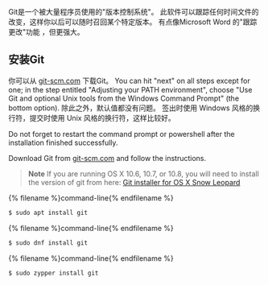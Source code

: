 Git是一个被大量程序员使用的"版本控制系统"。 此软件可以跟踪任何时间文件的改变，这样你以后可以随时召回某个特定版本。 有点像Microsoft Word 的"跟踪更改"功能 ，但更强大。

## 安装Git

<!--sec data-title="Installing Git: Windows" data-id="git_install_windows"
data-collapse=true ces-->

你可以从 [git-scm.com](https://git-scm.com/) 下载Git。 You can hit "next" on all steps except for one; in the step entitled "Adjusting your PATH environment", choose "Use Git and optional Unix tools from the Windows Command Prompt" (the bottom option). 除此之外，默认值都没有问题。 签出时使用 Windows 风格的换行符，提交时使用 Unix 风格的换行符，这样比较好。

Do not forget to restart the command prompt or powershell after the installation finished successfully. <!--endsec-->

<!--sec data-title="Installing Git: OS X" data-id="git_install_OSX"
data-collapse=true ces-->

Download Git from [git-scm.com](https://git-scm.com/) and follow the instructions.

> **Note** If you are running OS X 10.6, 10.7, or 10.8, you will need to install the version of git from here: [Git installer for OS X Snow Leopard](https://sourceforge.net/projects/git-osx-installer/files/git-2.3.5-intel-universal-snow-leopard.dmg/download)

<!--endsec-->

<!--sec data-title="Installing Git: Debian or Ubuntu" data-id="git_install_debian_ubuntu"
data-collapse=true ces-->

{% filename %}command-line{% endfilename %}

```bash
$ sudo apt install git
```

<!--endsec-->

<!--sec data-title="Installing Git: Fedora" data-id="git_install_fedora"
data-collapse=true ces-->

{% filename %}command-line{% endfilename %}

```bash
$ sudo dnf install git
```

<!--endsec-->

<!--sec data-title="Installing Git: openSUSE" data-id="git_install_openSUSE"
data-collapse=true ces-->

{% filename %}command-line{% endfilename %}

```bash
$ sudo zypper install git
```

<!--endsec-->